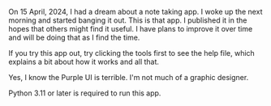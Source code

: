 On 15 April, 2024, I had a dream about a note taking app. I woke up the next morning and started banging it out. This is that app. I published it in the hopes that others might find it useful. I have plans to improve it over time and will be doing that as I find the time. 

If you try this app out, try clicking the tools first to see the help file, which explains a bit about how it works and all that.

Yes, I know the Purple UI is terrible. I'm not much of a graphic designer. 

Python 3.11 or later is required to run this app.
